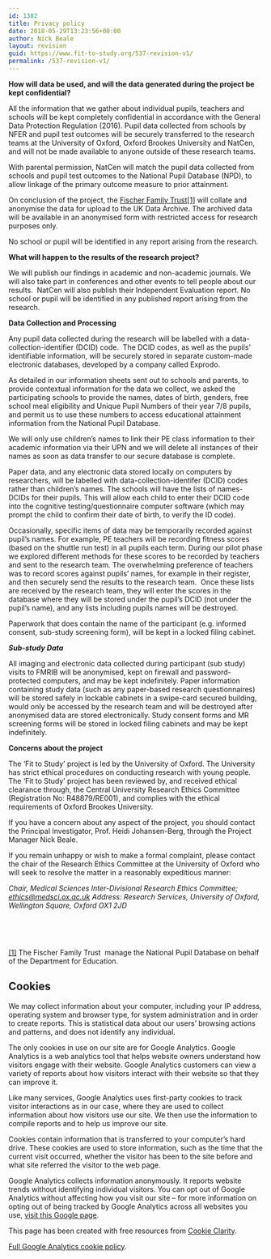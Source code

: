 ```yaml
---
id: 1382
title: Privacy policy
date: 2018-05-29T13:23:56+00:00
author: Nick Beale
layout: revision
guid: https://www.fit-to-study.org/537-revision-v1/
permalink: /537-revision-v1/
---
```

**How will data be used, and will the data generated during the project be kept confidential?**

All the information that we gather about individual pupils, teachers and schools will be kept completely confidential in accordance with the General Data Protection Regulation (2016). Pupil data collected from schools by NFER and pupil test outcomes will be securely transferred to the research teams at the University of Oxford, Oxford Brookes University and NatCen, and will not be made available to anyone outside of these research teams.

With parental permission, NatCen will match the pupil data collected from schools and pupil test outcomes to the National Pupil Database (NPD), to allow linkage of the primary outcome measure to prior attainment.

On conclusion of the project, the [Fischer Family Trust](http://www.fft.org.uk/)<a href="#_ftn1" name="_ftnref1">[1]</a> will collate and anonymise the data for upload to the UK Data Archive. The archived data will be available in an anonymised form with restricted access for research purposes only.

No school or pupil will be identified in any report arising from the research.

**What will happen to the results of the research project?**

We will publish our findings in academic and non-academic journals. We will also take part in conferences and other events to tell people about our results.  NatCen will also publish their Independent Evaluation report. No school or pupil will be identified in any published report arising from the research.

**Data Collection and Processing**

Any pupil data collected during the research will be labelled with a data-collection-identifier (DCID) code.  The DCID codes, as well as the pupils’ identifiable information, will be securely stored in separate custom-made electronic databases, developed by a company called Exprodo.

As detailed in our information sheets sent out to schools and parents, to provide contextual information for the data we collect, we asked the participating schools to provide the names, dates of birth, genders, free school meal eligibility and Unique Pupil Numbers of their year 7/8 pupils, and permit us to use these numbers to access educational attainment information from the National Pupil Database.

We will only use children’s names to link their PE class information to their academic information via their UPN and we will delete all instances of their names as soon as data transfer to our secure database is complete.

Paper data, and any electronic data stored locally on computers by researchers, will be labelled with data-collection-identifer (DCID) codes rather than children’s names. The schools will have the lists of names-DCIDs for their pupils. This will allow each child to enter their DCID code into the cognitive testing/questionnaire computer software (which may prompt the child to confirm their date of birth, to verify the ID code).

Occasionally, specific items of data may be temporarily recorded against pupil’s names. For example, PE teachers will be recording fitness scores (based on the shuttle run test) in all pupils each term. During our pilot phase we explored different methods for these scores to be recorded by teachers and sent to the research team. The overwhelming preference of teachers was to record scores against pupils’ names, for example in their register, and then securely send the results to the research team.  Once these lists are received by the research team, they will enter the scores in the database where they will be stored under the pupil’s DCID (not under the pupil’s name), and any lists including pupils names will be destroyed.

Paperwork that does contain the name of the participant (e.g. informed consent, sub-study screening form), will be kept in a locked filing cabinet.

_**Sub-study Data**_

All imaging and electronic data collected during participant (sub study) visits to FMRIB will be anonymised, kept on firewall and password-protected computers, and may be kept indefinitely. Paper information containing study data (such as any paper-based research questionnaires) will be stored safely in lockable cabinets in a swipe-card secured building, would only be accessed by the research team and will be destroyed after anonymised data are stored electronically. Study consent forms and MR screening forms will be stored in locked filing cabinets and may be kept indefinitely.

**Concerns about the project**

The ‘Fit to Study’ project is led by the University of Oxford. The University has strict ethical procedures on conducting research with young people. The ‘Fit to Study’ project has been reviewed by, and received ethical clearance through, the Central University Research Ethics Committee (Registration No: R48879/RE001), and complies with the ethical requirements of Oxford Brookes University.

If you have a concern about any aspect of the project, you should contact the Principal Investigator, Prof. Heidi Johansen-Berg, through the Project Manager Nick Beale.

If you remain unhappy or wish to make a formal complaint, please contact the chair of the Research Ethics Committee at the University of Oxford who will seek to resolve the matter in a reasonably expeditious manner:

_Chair, Medical Sciences Inter-Divisional Research Ethics Committee; ethics@medsci.ox.ac.uk Address: Research Services, University of Oxford, Wellington Square, Oxford OX1 2JD_

&nbsp;

&nbsp;

<a href="#_ftnref1" name="_ftn1">[1]</a> The Fischer Family Trust  manage the National Pupil Database on behalf of the Department for Education.

## Cookies

We may collect information about your computer, including your IP address, operating system and browser type, for system administration and in order to create reports. This is statistical data about our users’ browsing actions and patterns, and does not identify any individual.

The only cookies in use on our site are for Google Analytics. Google Analytics is a web analytics tool that helps website owners understand how visitors engage with their website. Google Analytics customers can view a variety of reports about how visitors interact with their website so that they can improve it.

Like many services, Google Analytics uses first-party cookies to track visitor interactions as in our case, where they are used to collect information about how visitors use our site. We then use the information to compile reports and to help us improve our site.

Cookies contain information that is transferred to your computer’s hard drive. These cookies are used to store information, such as the time that the current visit occurred, whether the visitor has been to the site before and what site referred the visitor to the web page.

Google Analytics collects information anonymously. It reports website trends without identifying individual visitors. You can opt out of Google Analytics without affecting how you visit our site – for more information on opting out of being tracked by Google Analytics across all websites you use, [visit this Google page](https://tools.google.com/dlpage/gaoptout).

This page has been created with free resources from [Cookie Clarity](https://www.cookieclarity.com).

[Full Google Analytics cookie policy](https://developers.google.com/analytics/devguides/collection/analyticsjs/cookie-usage).